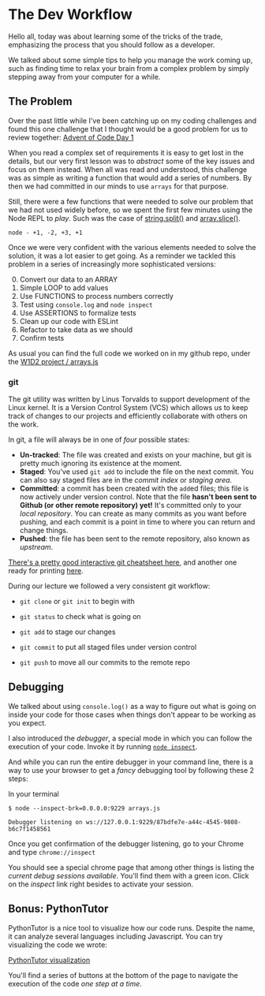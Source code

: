 # The Dev Workflow

Hello all, today was about learning some of the tricks of the trade, emphasizing the process that you should follow as a developer.

We talked about some simple tips to help you manage the work coming up, such as finding time to relax your brain from a complex problem by simply stepping away from your computer for a while.

## The Problem

Over the past little while I've been catching up on my coding challenges and found this one challenge that I thought would be a good problem for us to review together: [Advent of Code Day 1](https://adventofcode.com/2018/day/1)

When you read a complex set of requirements it is easy to get lost in the details, but our very first lesson was to _abstract_ some of the key issues and focus on them instead. When all was read and understood, this challenge was as simple as writing a function that would add a series of numbers. By then we had committed in our minds to use `arrays` for that purpose.

Still, there were a few functions that were needed to solve our problem that we had not used widely before, so we spent the first few minutes using the Node REPL to _play_. Such was the case of [string.split()](https://developer.mozilla.org/en-US/docs/Web/JavaScript/Reference/Global_Objects/String/split) and [array.slice()](https://developer.mozilla.org/en-US/docs/Web/JavaScript/Reference/Global_Objects/Array/slice).

```
node - +1, -2, +3, +1
```

Once we were very confident with the various elements needed to solve the solution, it was a lot easier to get going.  As a reminder we tackled this problem in a series of increasingly more sophisticated versions:

0. Convert our data to an ARRAY
1. Simple LOOP to add values
2. Use FUNCTIONS to process numbers correctly
3. Test using `console.log` and `node inspect`
4. Use ASSERTIONS to formalize tests
5. Clean up our code with ESLint
6. Refactor to take data as we should
7. Confirm tests

As usual you can find the full code we worked on in my github repo, under the [W1D2 project / arrays.js](https://github.com/jugonzal/lectures/blob/master/w1d2-dev-workflow/code/arrays.js)

### git

The git utility was written by Linus Torvalds to support development of the Linux kernel. It is a Version Control System (VCS) which allows us to keep track of changes to our projects and efficiently collaborate with others on the work.

In git, a file will always be in one of *four* possible states:

- **Un-tracked**: The file was created and exists on your machine, but git is pretty much ignoring its existence at the moment.
- **Staged**: You've used `git add` to include the file on the next commit. You can also say staged files are in the _commit index_ or _staging area_.
- **Committed**: a commit has been created with the `add`ed files; this file is now actively under version control. Note that the file **hasn't been sent to Github (or other remote repository) yet!** It's committed only to your _local repository_. You can create as many commits as you want before pushing, and each commit is a point in time to where you can return and change things.
- **Pushed**: the file has been sent to the remote repository, also known as _upstream_.

[There's a pretty good interactive git cheatsheet here](http://www.ndpsoftware.com/git-cheatsheet.html), and another one ready for printing [here](https://services.github.com/on-demand/downloads/github-git-cheat-sheet.pdf).

During our lecture we followed a very consistent git workflow:

* `git clone` or `git init` to begin with

* `git status` to check what is going on

* `git add` to stage our changes

* `git commit` to put all staged files under version control

* `git push` to move all our commits to the remote repo

## Debugging

We talked about using `console.log()` as a way to figure out what is going on inside your code for those cases when things don't appear to be working as you expect. 

I also introduced the *debugger*, a special mode in which you can follow the execution of your code. Invoke it by running [`node inspect`](https://nodejs.org/api/debugger.html).

And while you can run the entire debugger in your command line, there is a way to use your browser to get a _fancy_ debugging tool by following these 2 steps: 

In your terminal

``` 
$ node --inspect-brk=0.0.0.0:9229 arrays.js

Debugger listening on ws://127.0.0.1:9229/87bdfe7e-a44c-4545-9808-b6c7f1458561

```

Once you get confirmation of the debugger listening, go to your Chrome and type `chrome://inspect`

You should see a special chrome page that among other things is listing the *current debug sessions available*. You'll find them with a green icon. Click on the _inspect_ link right besides to activate your session.

## Bonus: PythonTutor

PythonTutor is a nice tool to visualize how our code runs. Despite the name, it can analyze several languages including Javascript. You can try visualizing the code we wrote:

[PythonTutor visualization](http://pythontutor.com/javascript.html#mode=edit)

You'll find a series of buttons at the bottom of the page to navigate the execution of the code *one step at a time*.
